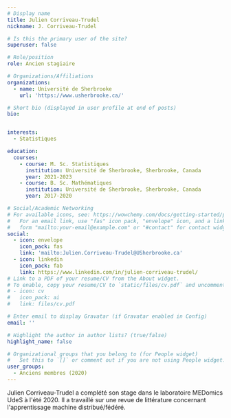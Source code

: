 ```yaml
---
# Display name
title: Julien Corriveau-Trudel
nickname: J. Corriveau-Trudel

# Is this the primary user of the site?
superuser: false

# Role/position
role: Ancien stagiaire

# Organizations/Affiliations
organizations:
  - name: Université de Sherbrooke
    url: 'https://www.usherbrooke.ca/'

# Short bio (displayed in user profile at end of posts)
bio: 


interests:
  - Statistiques

education:
  courses:
    - course: M. Sc. Statistiques
      institution: Université de Sherbrooke, Sherbrooke, Canada
      year: 2021-2023
    - course: B. Sc. Mathématiques
      institution: Université de Sherbrooke, Sherbrooke, Canada
      year: 2017-2020

# Social/Academic Networking
# For available icons, see: https://wowchemy.com/docs/getting-started/page-builder/#icons
#   For an email link, use "fas" icon pack, "envelope" icon, and a link in the
#   form "mailto:your-email@example.com" or "#contact" for contact widget.
social:
  - icon: envelope
    icon_pack: fas
    link: 'mailto:Julien.Corriveau-Trudel@USherbrooke.ca'
  - icon: linkedin
    icon_pack: fab
    link: https://www.linkedin.com/in/julien-corriveau-trudel/
# Link to a PDF of your resume/CV from the About widget.
# To enable, copy your resume/CV to `static/files/cv.pdf` and uncomment the lines below.
# - icon: cv
#   icon_pack: ai
#   link: files/cv.pdf

# Enter email to display Gravatar (if Gravatar enabled in Config)
email: ''

# Highlight the author in author lists? (true/false)
highlight_name: false

# Organizational groups that you belong to (for People widget)
#   Set this to `[]` or comment out if you are not using People widget.
user_groups:
  - Anciens membres (2020)
---
```


Julien Corriveau-Trudel a complété son stage dans le laboratoire MEDomics UdeS à l'été 2020. Il a travaillé sur une
revue de littérature concernant l'apprentissage machine distribué/fédéré.

